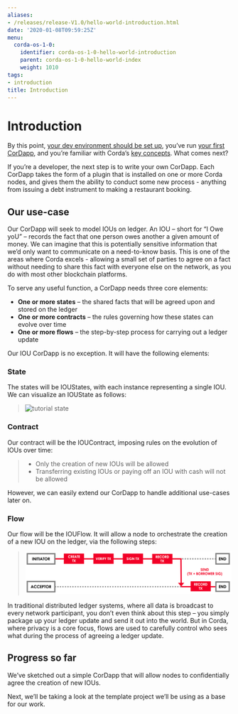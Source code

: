 ```yaml
---
aliases:
- /releases/release-V1.0/hello-world-introduction.html
date: '2020-01-08T09:59:25Z'
menu:
  corda-os-1-0:
    identifier: corda-os-1-0-hello-world-introduction
    parent: corda-os-1-0-hello-world-index
    weight: 1010
tags:
- introduction
title: Introduction
---
```



# Introduction

By this point, [your dev environment should be set up](getting-set-up.md), you’ve run
[your first CorDapp](tutorial-cordapp.md), and you’re familiar with Corda’s [key concepts](key-concepts.md). What
comes next?

If you’re a developer, the next step is to write your own CorDapp. Each CorDapp takes the form of a plugin that is
installed on one or more Corda nodes, and gives them the ability to conduct some new process - anything from
issuing a debt instrument to making a restaurant booking.


## Our use-case

Our CorDapp will seek to model IOUs on ledger. An IOU – short for “I Owe yoU” – records the fact that one person owes
another a given amount of money. We can imagine that this is potentially sensitive information that we’d only want to
communicate on a need-to-know basis. This is one of the areas where Corda excels - allowing a small set of parties to
agree on a fact without needing to share this fact with everyone else on the network, as you do with most other
blockchain platforms.

To serve any useful function, a CorDapp needs three core elements:


* **One or more states** – the shared facts that will be agreed upon and stored on the ledger
* **One or more contracts** – the rules governing how these states can evolve over time
* **One or more flows** – the step-by-step process for carrying out a ledger update

Our IOU CorDapp is no exception. It will have the following elements:


### State

The states will be IOUStates, with each instance representing a single IOU. We can visualize an IOUState as follows:

> 
> ![tutorial state](/en/images/tutorial-state.png "tutorial state")


### Contract

Our contract will be the IOUContract, imposing rules on the evolution of IOUs over time:

> 
> 
> * Only the creation of new IOUs will be allowed
> * Transferring existing IOUs or paying off an IOU with cash will not be allowed


However, we can easily extend our CorDapp to handle additional use-cases later on.


### Flow

Our flow will be the IOUFlow. It will allow a node to orchestrate the creation of a new IOU on the ledger, via the
following steps:

> 
> ![simple tutorial flow](resources/simple-tutorial-flow.png "simple tutorial flow")

In traditional distributed ledger systems, where all data is broadcast to every network participant, you don’t even
think about this step – you simply package up your ledger update and send it out into the world. But in Corda, where
privacy is a core focus, flows are used to carefully control who sees what during the process of agreeing a
ledger update.


## Progress so far

We’ve sketched out a simple CorDapp that will allow nodes to confidentially agree the creation of new IOUs.

Next, we’ll be taking a look at the template project we’ll be using as a base for our work.

